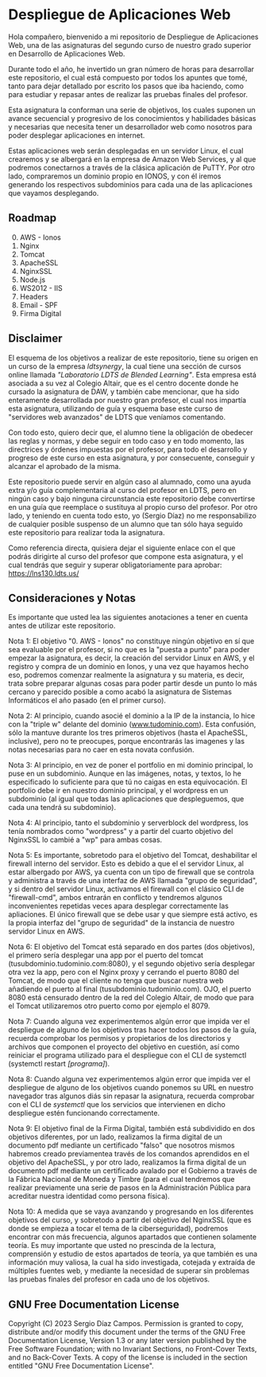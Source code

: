 # Despliegue de Aplicaciones Web

Hola compañero, bienvenido a mi repositorio de Despliegue de Aplicaciones Web, una de las asignaturas del segundo curso de nuestro grado superior en Desarrollo de Aplicaciones Web.

Durante todo el año, he invertido un gran número de horas para desarrollar este repositorio, el cual está compuesto por todos los apuntes que tomé, tanto para dejar detallado por escrito los pasos que iba haciendo, como para estudiar y repasar antes de realizar las pruebas finales del profesor.

Esta asignatura la conforman una serie de objetivos, los cuales suponen un avance secuencial y progresivo de los conocimientos y habilidades básicas y necesarias que necesita tener un desarrollador web como nosotros para poder desplegar aplicaciones en internet.

Estas aplicaciones web serán desplegadas en un servidor Linux, el cual crearemos y se albergará en la empresa de Amazon Web Services, y al que podremos conectarnos a través de la clásica aplicación de PuTTY. Por otro lado, compraremos un dominio propio en IONOS, y con él iremos generando los respectivos subdominios para cada una de las aplicaciones que vayamos desplegando.

## Roadmap

0. AWS - Ionos
1. Nginx
2. Tomcat
3. ApacheSSL
4. NginxSSL
5. Node.js
6. WS2012 - IIS
7. Headers
8. Email - SPF
9. Firma Digital

## Disclaimer

El esquema de los objetivos a realizar de este repositorio, tiene su origen en un curso de la empresa *ldtsynergy*, la cual tiene una sección de cursos online llamada *"Laboratorio LDTS de Blended Learning"*. Esta empresa está asociada a su vez al Colegio Altair, que es el centro docente donde he cursado la asignatura de DAW, y también cabe mencionar, que ha sido enteramente desarrollada por nuestro gran profesor, el cual nos impartía esta asignatura, utilizando de guía y esquema base este curso de "servidores web avanzados" de LDTS que veníamos comentando.

Con todo esto, quiero decir que, el alumno tiene la obligación de obedecer las reglas y normas, y debe seguir en todo caso y en todo momento, las directrices y órdenes impuestas por el profesor, para todo el desarrollo y progreso de este curso en esta asignatura, y por consecuente, conseguir y alcanzar el aprobado de la misma.

Este repositorio puede servir en algún caso al alumnado, como una ayuda extra y/o guía complementaria al curso del profesor en LDTS, pero en ningún caso y bajo ninguna circunstancia este repositorio debe convertirse en una guía que reemplace o sustituya al propio curso del profesor. Por otro lado, y teniendo en cuenta todo esto, yo (Sergio Díaz) no me responsabilizo de cualquier posible suspenso de un alumno que tan sólo haya seguido este repositorio para realizar toda la asignatura.

Como referencia directa, quisiera dejar el siguiente enlace con el que podrás dirigirte al curso del profesor que compone esta asignatura, y el cual tendrás que seguir y superar obligatoriamente para aprobar: https://lns130.ldts.us/

## Consideraciones y Notas

Es importante que usted lea las siguientes anotaciones a tener en cuenta antes de utilizar este repositorio.

Nota 1: El objetivo "0. AWS - Ionos" no constituye ningún objetivo en sí que sea evaluable por el profesor, si no que es la "puesta a punto" para poder empezar la asignatura, es decir, la creación del servidor Linux en AWS, y el registro y compra de un dominio en Ionos, y una vez que hayamos hecho eso, podremos comenzar realmente la asignatura y su materia, es decir, trata sobre preparar algunas cosas para poder partir desde un punto lo más cercano y parecido posible a como acabó la asignatura de Sistemas Informáticos el año pasado (en el primer curso).

Nota 2: Al principio, cuando asocié el dominio a la IP de la instancia, lo hice con la "triple w" delante del dominio (www.tudominio.com). Esta confusión, sólo la mantuve durante los tres primeros objetivos (hasta el ApacheSSL, inclusive), pero no te preocupes, porque encontrarás las imagenes y las notas necesarias para no caer en esta novata confusión.

Nota 3: Al principio, en vez de poner el portfolio en mi dominio principal, lo puse en un subdominio. Aunque en las imágenes, notas, y textos, lo he especificado lo suficiente para que tú no caigas en esta equivocación. El portfolio debe ir en nuestro dominio principal, y el wordpress en un subdominio (al igual que todas las aplicaciones que despleguemos, que cada una tendrá su subdominio).

Nota 4: Al principio, tanto el subdominio y serverblock del wordpress, los tenía nombrados como "wordpress" y a partir del cuarto objetivo del NginxSSL lo cambié a "wp" para ambas cosas.

Nota 5: Es importante, sobretodo para el objetivo del Tomcat, deshabilitar el firewall interno del servidor. Esto es debido a que el el servidor Linux, al estar albergado por AWS, ya cuenta con un tipo de firewall que se controla y administra a través de una interfaz de AWS llamada "grupo de seguridad", y si dentro del servidor Linux, activamos el firewall con el clásico CLI de "firewall-cmd", ambos entrarán en conflicto y tendremos algunos inconvenientes repetidas veces apara desplegar correctamente las apliaciones. El único firewall que se debe usar y que siempre está activo, es la propia interfaz del "grupo de seguridad" de la instancia de nuestro servidor Linux en AWS.

Nota 6: El objetivo del Tomcat está separado en dos partes (dos objetivos), el primero sería desplegar una app por el puerto del tomcat (tusubdominio.tudominio.com:8080), y el segundo objetivo sería desplegar otra vez la app, pero con el Nginx proxy y cerrando el puerto 8080 del Tomcat, de modo que el cliente no tenga que buscar nuestra web añadiendo el puerto al final (tusubdominio.tudominio.com). OJO, el puerto 8080 está censurado dentro de la red del Colegio Altair, de modo que para el Tomcat utilizaremos otro puerto como por ejemplo el 8079.

Nota 7: Cuando alguna vez experimentemos algún error que impida ver el despliegue de alguno de los objetivos tras hacer todos los pasos de la guía, recuerda comprobar los permisos y propietarios de los directorios y archivos que componen el proyecto del objetivo en cuestión, así como reiniciar el programa utilizado para el despliegue con el CLI de systemctl (systemctl restart *[programa]*).

Nota 8: Cuando alguna vez experimentemos algún error que impida ver el despliegue de alguno de los objetivos cuando ponemos su URL en nuestro navegador tras algunos diás sin repasar la asignatura, recuerda comprobar con el CLI de *systemctl* que los servicios que intervienen en dicho despliegue estén funcionando correctamente.

Nota 9: El objetivo final de la Firma Digital, también está subdividido en dos objetivos diferentes, por un lado, realizamos la firma digital de un documento pdf mediante un certificado "falso" que nosotros mismos habremos creado previamentea través de los comandos aprendidos en el objetivo del ApacheSSL, y por otro lado, realizamos la firma digital de un documento pdf mediante un certificado avalado por el Gobierno a través de la Fábrica Nacional de Moneda y Timbre (para el cual tendremos que realizar previamente una serie de pasos en la Administración Pública para acreditar nuestra identidad como persona física).

Nota 10: A medida que se vaya avanzando y progresando en los diferentes objetivos del curso, y sobretodo a partir del objetivo del NginxSSL (que es donde se empieza a tocar el tema de la ciberseguridad), podremos encontrar con más frecuencia, algunos apartados que contienen solamente teoría. Es muy importante que usted no prescinda de la lectura, comprensión y estudio de estos apartados de teoría, ya que también es una información muy valiosa, la cual ha sido investigada, cotejada y extraída de múltiples fuentes web, y mediante la necesidad de superar sin problemas las pruebas finales del profesor en cada uno de los objetivos.

## GNU Free Documentation License

Copyright (C)  2023  Sergio Díaz Campos.
    Permission is granted to copy, distribute and/or modify this document
    under the terms of the GNU Free Documentation License, Version 1.3
    or any later version published by the Free Software Foundation;
    with no Invariant Sections, no Front-Cover Texts, and no Back-Cover Texts.
    A copy of the license is included in the section entitled "GNU
    Free Documentation License".

